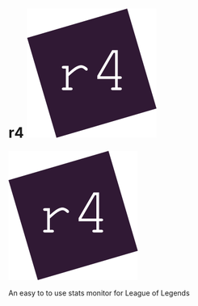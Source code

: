 r4 <img src="https://raw.githubusercontent.com/r4nd0wn/r4/master/ressources/pictures/r4.svg?sanitize=true">
==================
<img src="https://raw.githubusercontent.com/r4nd0wn/r4/master/ressources/pictures/r4.svg?sanitize=true">

An easy to to use stats monitor for League of Legends
